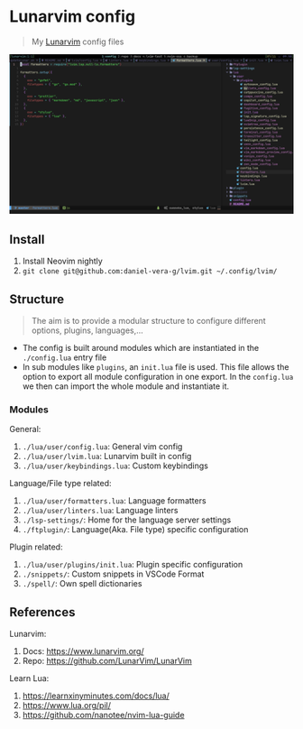 # Lunarvim config

> My [Lunarvim](https://www.lunarvim.org/) config files

![Screenshoot](./docs/lunarvim.png)

## Install

1. Install Neovim nightly
2. `git clone git@github.com:daniel-vera-g/lvim.git ~/.config/lvim/`

## Structure

> The aim is to provide a modular structure to configure different options, plugins, languages,...

- The config is built around modules which are instantiated in the `./config.lua` entry file
- In sub modules like `plugins`, an `init.lua` file is used. This file allows the option to export all module configuration in one export. In the `config.lua` we then can import the whole module and instantiate it.

### Modules

General:

1. `./lua/user/config.lua`: General vim config
2. `./lua/user/lvim.lua`: Lunarvim built in config
3. `./lua/user/keybindings.lua`: Custom keybindings

Language/File type related:

1. `./lua/user/formatters.lua`: Language formatters
2. `./lua/user/linters.lua`: Language linters
3. `./lsp-settings/`: Home for the language server settings
4. `./ftplugin/`: Language(Aka. File type) specific configuration

Plugin related:

1. `./lua/user/plugins/init.lua`: Plugin specific configuration
2. `./snippets/`: Custom snippets in VSCode Format
3. `./spell/`: Own spell dictionaries

## References

Lunarvim:

1. Docs: https://www.lunarvim.org/
2. Repo: https://github.com/LunarVim/LunarVim

Learn Lua:

1. https://learnxinyminutes.com/docs/lua/
2. https://www.lua.org/pil/
3. https://github.com/nanotee/nvim-lua-guide
